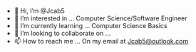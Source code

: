- 👋 Hi, I’m @Jcab5
- 👀 I’m interested in ... Computer Science/Software Engineer
- 🌱 I’m currently learning ... Computer Science Basics
- 💞️ I’m looking to collaborate on ...
- 📫 How to reach me ... On my email at Jcab5@outlook.com

<!---
Jcab5/Jcab5 is a ✨ special ✨ repository because its `README.md` (this file) appears on your GitHub profile.
You can click the Preview link to take a look at your changes.
--->
